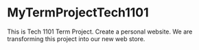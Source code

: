 # MyTermProjectTech1101
This is Tech 1101 Term Project. Create a personal website. We are transforming this project into our new web store. 
